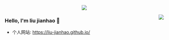 <p align="center">
  <img align="center" src="https://github-profile-trophy.vercel.app/?username=liu-jianhao&title=MultipleLang,Star,Follower,Commit,Issue" style="max-width:100%;">
</p>

<img align="right" src="https://github-readme-stats.vercel.app/api?username=liu-jianhao&show_icons=true&icon_color=805AD5&text_color=718096&bg_color=ffffff&hide_title=true" />

### Hello, I'm liu jianhao 👋


- 个人网站: https://liu-jianhao.github.io/
